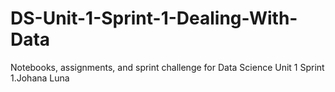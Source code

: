 # DS-Unit-1-Sprint-1-Dealing-With-Data
Notebooks, assignments, and sprint challenge for Data Science Unit 1 Sprint 1.Johana Luna
